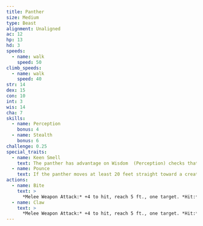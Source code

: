 ```yaml
---
title: Panther
size: Medium
type: Beast
alignment: Unaligned
ac: 12
hp: 13
hd: 3
speeds:
  - name: walk
    speed: 50
climb_speeds:
  - name: walk
    speed: 40
str: 14
dex: 15
con: 10
int: 3
wis: 14
cha: 7
skills:
  - name: Perception
    bonus: 4
  - name: Stealth
    bonus: 6
challenge: 0.25
special_traits:
  - name: Keen Smell
    text: The panther has advantage on Wisdom  (Perception) checks that rely on smell.
  - name: Pounce
    text: If the panther moves at least 20 feet straight toward a creature and then hits it with a claw attack on the same turn, that target must succeed on a DC 12 Strength saving throw or be knocked prone. If the target is prone, the panther can make one bite attack against it as a bonus action.
actions:
  - name: Bite
    text: >
      *Melee Weapon Attack:* +4 to hit, reach 5 ft., one target. *Hit:* 5 (1d6 + 2) piercing damage.
  - name: Claw
    text: >
      *Melee Weapon Attack:* +4 to hit, reach 5 ft., one target. *Hit:* 4 (1d4 + 2) slashing damage.
---
```

